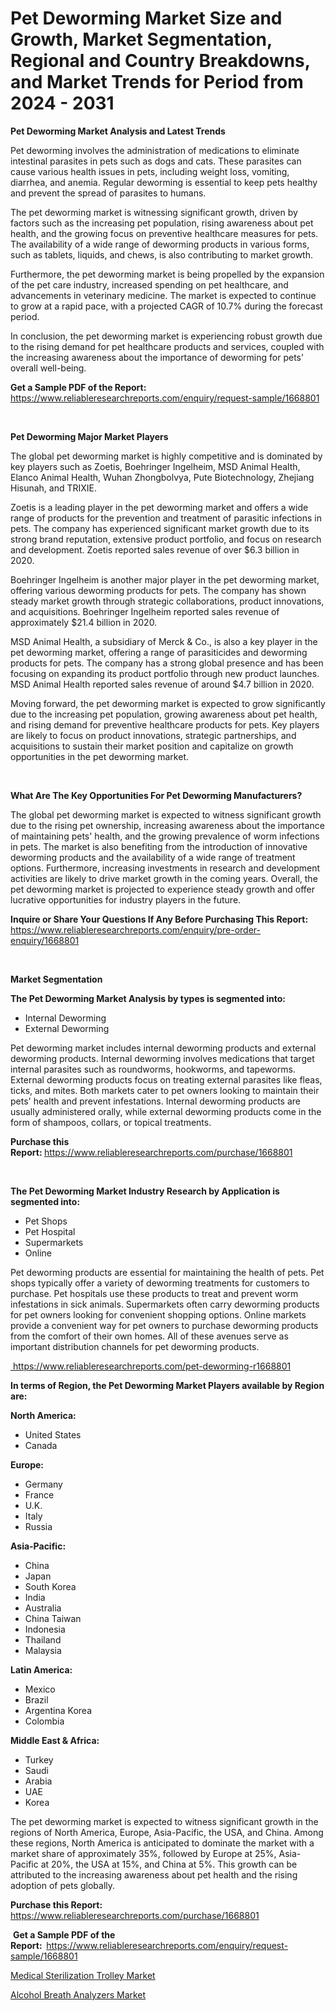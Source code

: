<p><h1>Pet Deworming Market Size and Growth, Market Segmentation, Regional and Country Breakdowns, and Market Trends for Period from 2024 -  2031</h1></p><p><strong>Pet Deworming Market Analysis and Latest Trends</strong></p>
<p><p>Pet deworming involves the administration of medications to eliminate intestinal parasites in pets such as dogs and cats. These parasites can cause various health issues in pets, including weight loss, vomiting, diarrhea, and anemia. Regular deworming is essential to keep pets healthy and prevent the spread of parasites to humans.</p><p>The pet deworming market is witnessing significant growth, driven by factors such as the increasing pet population, rising awareness about pet health, and the growing focus on preventive healthcare measures for pets. The availability of a wide range of deworming products in various forms, such as tablets, liquids, and chews, is also contributing to market growth.</p><p>Furthermore, the pet deworming market is being propelled by the expansion of the pet care industry, increased spending on pet healthcare, and advancements in veterinary medicine. The market is expected to continue to grow at a rapid pace, with a projected CAGR of 10.7% during the forecast period.</p><p>In conclusion, the pet deworming market is experiencing robust growth due to the rising demand for pet healthcare products and services, coupled with the increasing awareness about the importance of deworming for pets' overall well-being.</p></p>
<p><strong>Get a Sample PDF of the Report:&nbsp;</strong> <a href="https://www.reliableresearchreports.com/enquiry/request-sample/1668801">https://www.reliableresearchreports.com/enquiry/request-sample/1668801</a></p>
<p>&nbsp;</p>
<p><strong>Pet Deworming Major Market Players</strong></p>
<p><p>The global pet deworming market is highly competitive and is dominated by key players such as Zoetis, Boehringer Ingelheim, MSD Animal Health, Elanco Animal Health, Wuhan Zhongbolvya, Pute Biotechnology, Zhejiang Hisunah, and TRIXIE.</p><p>Zoetis is a leading player in the pet deworming market and offers a wide range of products for the prevention and treatment of parasitic infections in pets. The company has experienced significant market growth due to its strong brand reputation, extensive product portfolio, and focus on research and development. Zoetis reported sales revenue of over $6.3 billion in 2020.</p><p>Boehringer Ingelheim is another major player in the pet deworming market, offering various deworming products for pets. The company has shown steady market growth through strategic collaborations, product innovations, and acquisitions. Boehringer Ingelheim reported sales revenue of approximately $21.4 billion in 2020.</p><p>MSD Animal Health, a subsidiary of Merck & Co., is also a key player in the pet deworming market, offering a range of parasiticides and deworming products for pets. The company has a strong global presence and has been focusing on expanding its product portfolio through new product launches. MSD Animal Health reported sales revenue of around $4.7 billion in 2020.</p><p>Moving forward, the pet deworming market is expected to grow significantly due to the increasing pet population, growing awareness about pet health, and rising demand for preventive healthcare products for pets. Key players are likely to focus on product innovations, strategic partnerships, and acquisitions to sustain their market position and capitalize on growth opportunities in the pet deworming market.</p></p>
<p>&nbsp;</p>
<p><strong>What Are The Key Opportunities For Pet Deworming Manufacturers?</strong></p>
<p><p>The global pet deworming market is expected to witness significant growth due to the rising pet ownership, increasing awareness about the importance of maintaining pets' health, and the growing prevalence of worm infections in pets. The market is also benefiting from the introduction of innovative deworming products and the availability of a wide range of treatment options. Furthermore, increasing investments in research and development activities are likely to drive market growth in the coming years. Overall, the pet deworming market is projected to experience steady growth and offer lucrative opportunities for industry players in the future.</p></p>
<p><strong>Inquire or Share Your Questions If Any Before Purchasing This Report:</strong> <a href="https://www.reliableresearchreports.com/enquiry/pre-order-enquiry/1668801">https://www.reliableresearchreports.com/enquiry/pre-order-enquiry/1668801</a></p>
<p>&nbsp;</p>
<p><strong>Market Segmentation</strong></p>
<p><strong>The Pet Deworming Market Analysis by types is segmented into:</strong></p>
<p><ul><li>Internal Deworming</li><li>External Deworming</li></ul></p>
<p><p>Pet deworming market includes internal deworming products and external deworming products. Internal deworming involves medications that target internal parasites such as roundworms, hookworms, and tapeworms. External deworming products focus on treating external parasites like fleas, ticks, and mites. Both markets cater to pet owners looking to maintain their pets' health and prevent infestations. Internal deworming products are usually administered orally, while external deworming products come in the form of shampoos, collars, or topical treatments.</p></p>
<p><strong>Purchase this Report:&nbsp;</strong><a href="https://www.reliableresearchreports.com/purchase/1668801">https://www.reliableresearchreports.com/purchase/1668801</a></p>
<p>&nbsp;</p>
<p><strong>The Pet Deworming Market Industry Research by Application is segmented into:</strong></p>
<p><ul><li>Pet Shops</li><li>Pet Hospital</li><li>Supermarkets</li><li>Online</li></ul></p>
<p><p>Pet deworming products are essential for maintaining the health of pets. Pet shops typically offer a variety of deworming treatments for customers to purchase. Pet hospitals use these products to treat and prevent worm infestations in sick animals. Supermarkets often carry deworming products for pet owners looking for convenient shopping options. Online markets provide a convenient way for pet owners to purchase deworming products from the comfort of their own homes. All of these avenues serve as important distribution channels for pet deworming products.</p></p>
<p><a href="https://www.reliableresearchreports.com/pet-deworming-r1668801">&nbsp;https://www.reliableresearchreports.com/pet-deworming-r1668801</a></p>
<p><strong>In terms of Region, the Pet Deworming Market Players available by Region are:</strong></p>
<p>
    <p> <strong> North America: </strong>
        <ul>
            <li>United States</li>
            <li>Canada</li>
        </ul>
        </p> 
    <p> <strong> Europe: </strong>
        <ul>
            <li>Germany</li>
            <li>France</li>
            <li>U.K.</li>
            <li>Italy</li>
            <li>Russia</li>
        </ul>
        </p> 
    <p> <strong> Asia-Pacific: </strong>
        <ul>
            <li>China</li>
            <li>Japan</li>
            <li>South Korea</li>
            <li>India</li>
            <li>Australia</li>
            <li>China Taiwan</li>
            <li>Indonesia</li>
            <li>Thailand</li>
            <li>Malaysia</li>
        </ul>
        </p> 
    <p> <strong> Latin America: </strong>
        <ul>
            <li>Mexico</li>
            <li>Brazil</li>
            <li>Argentina Korea</li>
            <li>Colombia</li>
        </ul>
        </p> 
    <p> <strong> Middle East & Africa: </strong>
        <ul>
            <li>Turkey</li>
            <li>Saudi</li>
            <li>Arabia</li>
            <li>UAE</li>
            <li>Korea</li>
        </ul>
    </p>
    </p>
<p><p>The pet deworming market is expected to witness significant growth in the regions of North America, Europe, Asia-Pacific, the USA, and China. Among these regions, North America is anticipated to dominate the market with a market share of approximately 35%, followed by Europe at 25%, Asia-Pacific at 20%, the USA at 15%, and China at 5%. This growth can be attributed to the increasing awareness about pet health and the rising adoption of pets globally.</p></p>
<p><strong>Purchase this Report: </strong><a href="https://www.reliableresearchreports.com/purchase/1668801">https://www.reliableresearchreports.com/purchase/1668801</a></p>
<p>&nbsp;<strong>Get a Sample PDF of the Report:&nbsp;&nbsp;</strong><a href="https://www.reliableresearchreports.com/enquiry/request-sample/1668801">https://www.reliableresearchreports.com/enquiry/request-sample/1668801</a></p>
<p><strong></strong></p>
<p><p><a href="https://view.publitas.com/reportprime-1/medical-sterilization-trolley-market-focuses-on-market-share-size-and-projected-forecast-till-2031/">Medical Sterilization Trolley Market</a></p><p><a href="https://www.linkedin.com/pulse/alcohol-breath-analyzers-market-size-cagr-trends-2024-2030-f3lye">Alcohol Breath Analyzers Market</a></p></p>